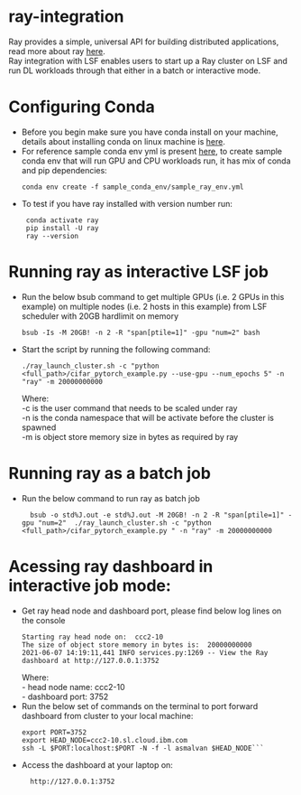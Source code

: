 # ray-integration
Ray provides a simple, universal API for building distributed applications, read more about ray [here](https://docs.ray.io/en/master/index.html).  
Ray integration with LSF enables users to start up a Ray cluster on LSF and run DL workloads through that either in a batch or interactive mode.

# Configuring Conda 

- Before you begin make sure you have conda install on your machine, details about installing conda on linux machine is [here](https://docs.conda.io/projects/conda/en/latest/user-guide/install/linux.html).  
- For reference sample conda env yml is present [here](https://github.com/IBMSpectrumComputing/ray-integration/tree/main/sample_conda_env), to create sample conda env that will run GPU and CPU workloads run, it has mix of conda and pip dependencies:
  ```
  conda env create -f sample_conda_env/sample_ray_env.yml
  ```
- To test if you have ray installed with version number run:
   ```
    conda activate ray
    pip install -U ray
    ray --version
    ```
 # Running ray as interactive LSF job
 
 - Run the below bsub command to get multiple GPUs (i.e. 2 GPUs in this example) on multiple nodes (i.e. 2 hosts in this example) from LSF scheduler with 20GB hardlimit on memory 
    ```
    bsub -Is -M 20GB! -n 2 -R "span[ptile=1]" -gpu "num=2" bash
    ```
 - Start the script by running the following command:
    ```
    ./ray_launch_cluster.sh -c "python <full_path>/cifar_pytorch_example.py --use-gpu --num_epochs 5" -n "ray" -m 20000000000
    ```
    Where:  
        -c is the user command that needs to be scaled under ray  
        -n is the conda namespace that will be activate before the cluster is spawned  
        -m is object store memory size in bytes as required by ray  
 
 # Running ray as a batch job
 - Run the below command to run ray as batch job
    ```
      bsub -o std%J.out -e std%J.out -M 20GB! -n 2 -R "span[ptile=1]" -gpu "num=2"  ./ray_launch_cluster.sh -c "python <full_path>/cifar_pytorch_example.py " -n "ray" -m 20000000000
    ```
 # Acessing ray dashboard in interactive job mode:
 - Get ray head node and dashboard port, please find below log lines on the console
    ```
    Starting ray head node on:  ccc2-10
    The size of object store memory in bytes is:  20000000000
    2021-06-07 14:19:11,441 INFO services.py:1269 -- View the Ray dashboard at http://127.0.0.1:3752
    ```
    Where:  
        - head node name: ccc2-10  
        - dashboard port: 3752  
 - Run the below set of commands on the terminal to port forward dashboard from cluster to your local machine:
    ```
    export PORT=3752
    export HEAD_NODE=ccc2-10.sl.cloud.ibm.com
    ssh -L $PORT:localhost:$PORT -N -f -l asmalvan $HEAD_NODE```
 - Access the dashboard at your laptop on:
    ```
      http://127.0.0.1:3752
    ```
        
